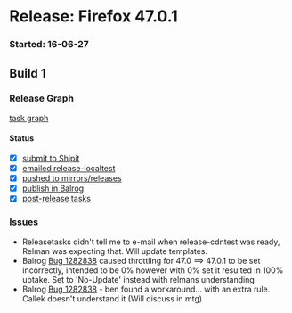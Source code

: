 # Release: Firefox 47.0.1

### Started: 16-06-27

## Build 1

### Release Graph
[task graph](https://tools.taskcluster.net/task-group-inspector/#m6uxLjkHSJyncHOE7qr3eg)

#### Status
- [x] [submit to Shipit](https://wiki.mozilla.org/Release:Release_Automation_on_Mercurial:Starting_a_Release#Submit_to_Ship_It)
- [x] [emailed release-localtest](../how-tos/relpro.md#1-email-drivers-re-release-live-on-test-channel)
- [x] [pushed to mirrors/releases](../how-tos/relpro.md#2-push-to-releases-dir-mirrors)
- [x] [publish in Balrog](../how-tos/relpro.md#3-publish-in-balrog)
- [x] [post-release tasks](../how-tos/relpro.md#4-post-release-step)

### Issues
- Releasetasks didn't tell me to e-mail when release-cdntest was ready, Relman was expecting that. Will update templates.
- Balrog [Bug 1282838](https://bugzil.la/1282838) caused throttling for 47.0 ==> 47.0.1 to be set incorrectly, intended to be 0% however with 0% set it resulted in 100% uptake. Set to 'No-Update' instead with relmans understanding
- Balrog [Bug 1282838](https://bugzil.la/1282838) - ben found a workaround... with an extra rule. Callek doesn't understand it (Will discuss in mtg)


